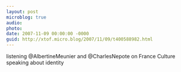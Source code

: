 ```yaml
---
layout: post
microblog: true
audio: 
photo: 
date: 2007-11-09 00:00:00 -0000
guid: http://xtof.micro.blog/2007/11/09/t400588982.html
---
```

listening @AlbertineMeunier and @CharlesNepote on France Culture speaking about identity

